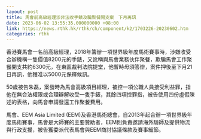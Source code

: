 ```yaml
---
layout: post
title: 馬會前高級經理涉非法收手錶及騙聚餐開支案　下月再訊
date: 2023-06-02 13:55:35.000000000 +08:00
link: https://news.rthk.hk/rthk/ch/component/k2/1703226-20230602.htm
categories: rthk
---
```


香港賽馬會一名前高級經理，2018年籌辦一項世界級年度馬術賽事時，涉嫌收受合辦機構一隻價值8200元的手錶，又訛稱與馬會業務伙伴聚餐，欺騙馬會工作聚餐開支共約6300元，在東區裁判法院提堂，他暫時毋須答辯，案件押後至下月21日再訊，他獲准以5000元保釋候訊。

50歲被告朱磊，案發時為馬會高級項目經理，被控一項公職人員接受利益罪，指他在無合法權限或合理辯解收受一隻手錶，其餘四項控罪指，被告使用四份虛假陳述的表格，向馬會申請發還工作聚餐費用。

馬會、EEM Asia Limited (EEM)及香港馬術總會，自2013年起合辦一項世界級年度馬術賽事，馬會是大師賽的主要贊助者，EEM則負責邀請海外騎師及提供物流與行政支援，被告獲委派代表馬會與EEM商討協議條款及賽事細節。
